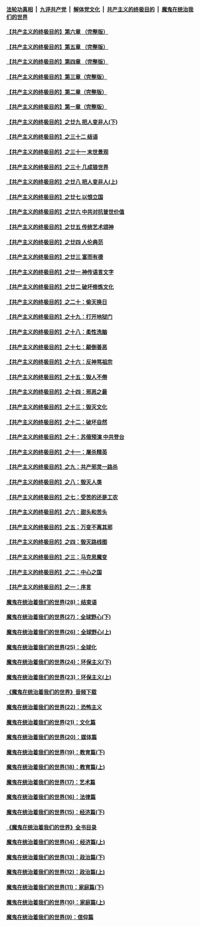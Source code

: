 ####  [法轮功真相](../../../../basic/blob/master/README.md?t=03052014) &nbsp;|&nbsp; [九评共产党](../../../../9ping.md/blob/master/README.md?t=03052014) &nbsp;|&nbsp; [解体党文化](../../../../jtdwh.md/blob/master/README.md?t=03052014)  &nbsp;|&nbsp; [共产主义的终极目的](../../../../gczydzjmd.md/blob/master/README.md?t=03052014) &nbsp;|&nbsp; [魔鬼在统治我们的世界](../../../../mgztzwmdsj.md/blob/master/README.md?t=03052014) 

#### [【共产主义的终极目的】第六章 （完整版）](../pages/nsc422/n11428913.md?t=03052014) 

#### [【共产主义的终极目的】第五章 （完整版）](../pages/nsc422/n11428912.md?t=03052014) 

#### [【共产主义的终极目的】第四章 （完整版）](../pages/nsc422/n11428907.md?t=03052014) 

#### [【共产主义的终极目的】第三章（完整版）](../pages/nsc422/n11428848.md?t=03052014) 

#### [【共产主义的终极目的】第二章（完整版）](../pages/nsc422/n11428831.md?t=03052014) 

#### [【共产主义的终极目的】第一章（完整版）](../pages/nsc422/n11417651.md?t=03052014) 

#### [【共产主义的终极目的】之廿九 把人变非人(下)](../pages/nsc422/n11344140.md?t=03052014) 

#### [【共产主义的终极目的】之三十二 结语](../pages/nsc422/n11360535.md?t=03052014) 

#### [【共产主义的终极目的】之三十一 末世景观](../pages/nsc422/n11351129.md?t=03052014) 

#### [【共产主义的终极目的】之三十 几成狼世界](../pages/nsc422/n11348280.md?t=03052014) 

#### [【共产主义的终极目的】之廿八 把人变非人(上)](../pages/nsc422/n11340492.md?t=03052014) 

#### [【共产主义的终极目的】之廿七 以恨立国](../pages/nsc422/n11336944.md?t=03052014) 

#### [【共产主义的终极目的】之廿六 中共对抗普世价值](../pages/nsc422/n11324785.md?t=03052014) 

#### [【共产主义的终极目的】之廿五 传统艺术颂神](../pages/nsc422/n11296396.md?t=03052014) 

#### [【共产主义的终极目的】之廿四 人伦典范](../pages/nsc422/n11296397.md?t=03052014) 

#### [【共产主义的终极目的】之廿三 富而有德](../pages/nsc422/n11283598.md?t=03052014) 

#### [【共产主义的终极目的】之廿一 神传语言文字](../pages/nsc422/n11263265.md?t=03052014) 

#### [【共产主义的终极目的】之廿二 破坏修炼文化](../pages/nsc422/n11245728.md?t=03052014) 

#### [【共产主义的终极目的】之二十：偷天换日](../pages/nsc422/n11238846.md?t=03052014) 

#### [【共产主义的终极目的】之十九：打开地狱门](../pages/nsc422/n11206376.md?t=03052014) 

#### [【共产主义的终极目的】之十八：柔性洗脑](../pages/nsc422/n11199994.md?t=03052014) 

#### [【共产主义的终极目的】之十七：颠倒善恶](../pages/nsc422/n11179782.md?t=03052014) 

#### [【共产主义的终极目的】之十六：反神骂祖宗](../pages/nsc422/n11166798.md?t=03052014) 

#### [【共产主义的终极目的】之十五：毁人不倦](../pages/nsc422/n11166792.md?t=03052014) 

#### [【共产主义的终极目的】之十四：邪恶之最](../pages/nsc422/n11150249.md?t=03052014) 

#### [【共产主义的终极目的】之十三：毁灭文化](../pages/nsc422/n11135227.md?t=03052014) 

#### [【共产主义的终极目的】之十二：破坏自然](../pages/nsc422/n11135214.md?t=03052014) 

#### [【共产主义的终极目的】之十：苏俄预演 中共登台](../pages/nsc422/n11118424.md?t=03052014) 

#### [【共产主义的终极目的】之十一：屠杀精英](../pages/nsc422/n11118442.md?t=03052014) 

#### [【共产主义的终极目的】之九：共产邪灵一路杀](../pages/nsc422/n11114139.md?t=03052014) 

#### [【共产主义的终极目的】之八：毁灭人类](../pages/nsc422/n11108503.md?t=03052014) 

#### [【共产主义的终极目的】之七：受苦的还是工农](../pages/nsc422/n11101809.md?t=03052014) 

#### [【共产主义的终极目的】之六：甜头和苦头](../pages/nsc422/n11096971.md?t=03052014) 

#### [【共产主义的终极目的】之五：万变不离其邪](../pages/nsc422/n11091285.md?t=03052014) 

#### [【共产主义的终极目的】之四：毁灭路线图](../pages/nsc422/n11086284.md?t=03052014) 

#### [【共产主义的终极目的】之三：马克思魔变](../pages/nsc422/n11061941.md?t=03052014) 

#### [【共产主义的终极目的】之二：中心之国](../pages/nsc422/n11047728.md?t=03052014) 

#### [【共产主义的终极目的】之一：序言](../pages/nsc422/n11086077.md?t=03052014) 

#### [魔鬼在统治着我们的世界(28)：结束语](../pages/nsc422/n10936246.md?t=03052014) 

#### [魔鬼在统治着我们的世界(27)：全球野心(下)](../pages/nsc422/n10928319.md?t=03052014) 

#### [魔鬼在统治着我们的世界(26)：全球野心(上)](../pages/nsc422/n10900318.md?t=03052014) 

#### [魔鬼在统治着我们的世界(25)：全球化](../pages/nsc422/n10788205.md?t=03052014) 

#### [魔鬼在统治着我们的世界(24)：环保主义(下)](../pages/nsc422/n10695307.md?t=03052014) 

#### [魔鬼在统治着我们的世界(23)：环保主义(上)](../pages/nsc422/n10688613.md?t=03052014) 

#### [《魔鬼在统治着我们的世界》音频下载](../pages/nsc422/n10635553.md?t=03052014) 

#### [魔鬼在统治着我们的世界(22)：恐怖主义](../pages/nsc422/n10614727.md?t=03052014) 

#### [魔鬼在统治着我们的世界(21)：文化篇](../pages/nsc422/n10597706.md?t=03052014) 

#### [魔鬼在统治着我们的世界(20)：媒体篇](../pages/nsc422/n10586579.md?t=03052014) 

#### [魔鬼在统治着我们的世界(19)：教育篇(下)](../pages/nsc422/n10564808.md?t=03052014) 

#### [魔鬼在统治着我们的世界(18)：教育篇(上)](../pages/nsc422/n10526970.md?t=03052014) 

#### [魔鬼在统治着我们的世界(17)：艺术篇](../pages/nsc422/n10499093.md?t=03052014) 

#### [魔鬼在统治着我们的世界(16)：法律篇](../pages/nsc422/n10485969.md?t=03052014) 

#### [魔鬼在统治着我们的世界(15)：经济篇(下)](../pages/nsc422/n10469975.md?t=03052014) 

#### [《魔鬼在统治着我们的世界》全书目录](../pages/nsc422/n10464261.md?t=03052014) 

#### [魔鬼在统治着我们的世界(14)：经济篇(上)](../pages/nsc422/n10457370.md?t=03052014) 

#### [魔鬼在统治着我们的世界(13)：政治篇(下)](../pages/nsc422/n10448270.md?t=03052014) 

#### [魔鬼在统治着我们的世界(12)：政治篇(上)](../pages/nsc422/n10444576.md?t=03052014) 

#### [魔鬼在统治着我们的世界(11)：家庭篇(下)](../pages/nsc422/n10440961.md?t=03052014) 

#### [魔鬼在统治着我们的世界(10)：家庭篇(上)](../pages/nsc422/n10435448.md?t=03052014) 

#### [魔鬼在统治着我们的世界(9)：信仰篇](../pages/nsc422/n10432159.md?t=03052014) 


